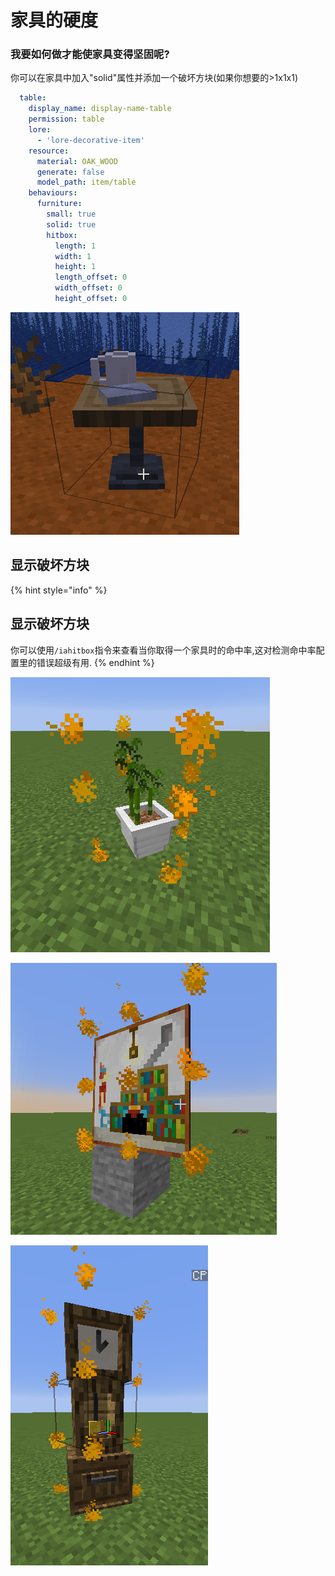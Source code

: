 # 家具的硬度

### 我要如何做才能使家具变得坚固呢?

你可以在家具中加入"solid"属性并添加一个破坏方块\(如果你想要的&gt;1x1x1\)

```yaml
  table:
    display_name: display-name-table
    permission: table
    lore:
      - 'lore-decorative-item'
    resource:
      material: OAK_WOOD
      generate: false
      model_path: item/table
    behaviours:
      furniture:
        small: true
        solid: true
        hitbox:
          length: 1
          width: 1
          height: 1
          length_offset: 0
          width_offset: 0
          height_offset: 0
```

![](../../../../.gitbook/assets/image%20%2815%29.png)

## 显示破坏方块 <a id="show-the-hitbox"></a>

{% hint style="info" %}
## 显示破坏方块

你可以使用`/iahitbox`指令来查看当你取得一个家具时的命中率,这对检测命中率配置里的错误超级有用.
{% endhint %}

![](../../../../.gitbook/assets/immagine%20%2863%29%20%282%29%20%283%29%20%282%29%20%281%29%20%281%29.png)

![](../../../../.gitbook/assets/immagine%20%2865%29.png)

![](../../../../.gitbook/assets/immagine%20%2858%29.png)

